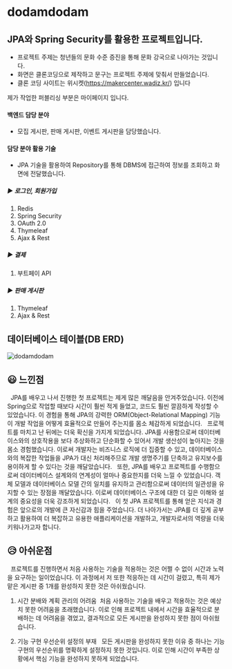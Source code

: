 # dodamdodam
## JPA와 Spring Security를 활용한 프로젝트입니다.
* 프로젝트 주제는 청년들의 문화 수준 증진을 통해 문화 강국으로 나아가는 것입니다.
* 화면은 클론코딩으로 제작하고 문구는 프로젝트 주제에 맞춰서 만들었습니다.
* 클론 코딩 사이트는 위시켓(https://makercenter.wadiz.kr/) 입니다

제가 작업한 퍼블리싱 부분은 마이페이지 입니다.

#### 백엔드 담당 분야
- 모집 게시판, 판매 게시판, 이벤트 게시판을 담당했습니다.

#### 담당 분야 활용 기술
- JPA 기술을 활용하여 Repository를 통해 DBMS에 접근하여 정보를 조회하고 화면에 전달했습니다.

##### ▶ 로그인, 회원가입
1. Redis
2. Spring Security
3. OAuth 2.0
4. Thymeleaf
5. Ajax & Rest

##### ▶ 결제
1. 부트페이 API

##### ▶ 판매 게시판
1. Thymeleaf
2. Ajax & Rest

## 데이터베이스 테이블(DB ERD)
![dodamdodam](https://github.com/dev-mwYoon/dodamdodam/assets/122762471/35c5c3c8-afc6-453e-9516-248be04971f1)


## 😃 느낀점
&nbsp; JPA를 배우고 나서 진행한 첫 프로젝트는 제게 많은 깨달음을 안겨주었습니다. 이전에 Spring으로 작업할 때보다 시간이 훨씬 적게 들었고, 코드도 훨씬 깔끔하게 작성할 수 있었습니다. 이 경험을 통해 JPA의 강력한 ORM(Object-Relational Mapping) 기능이 개발 작업을 어떻게 효율적으로 만들어 주는지를 몸소 체감하게 되었습니다.
&nbsp;
프로젝트를 마치고 난 뒤에는 더욱 확신을 가지게 되었습니다. JPA를 사용함으로써 데이터베이스와의 상호작용을 보다 추상화하고 단순화할 수 있어서 개발 생산성이 높아지는 것을 몸소 경험했습니다. 이로써 개발자는 비즈니스 로직에 더 집중할 수 있고, 데이터베이스와의 복잡한 작업들을 JPA가 대신 처리해주므로 개발 생명주기를 단축하고 유지보수를 용이하게 할 수 있다는 것을 깨달았습니다.
&nbsp;
또한, JPA를 배우고 프로젝트를 수행함으로써 데이터베이스 설계와의 연계성이 얼마나 중요한지를 더욱 느낄 수 있었습니다. 객체 모델과 데이터베이스 모델 간의 일치를 유지하고 관리함으로써 데이터의 일관성을 유지할 수 있는 장점을 깨달았습니다. 이로써 데이터베이스 구조에 대한 더 깊은 이해와 설계의 중요성을 더욱 강조하게 되었습니다.
&nbsp;
이 첫 JPA 프로젝트를 통해 얻은 지식과 경험은 앞으로의 개발에 큰 자신감과 힘을 주었습니다. 더 나아가서는 JPA를 더 깊게 공부하고 활용하여 더 복잡하고 유용한 애플리케이션을 개발하고, 개발자로서의 역량을 더욱 키워나가고자 합니다.

## 😥 아쉬운점

&nbsp; 프로젝트를 진행하면서 처음 사용하는 기술을 적용하는 것은 어쩔 수 없이 시간과 노력을 요구하는 일이었습니다. 이 과정에서 저 또한 적응하는 데 시간이 걸렸고, 특히 제가 맡은 게시판 중 1개를 완성하지 못한 것은 아쉬웠습니다.
1. 시간 분배와 계획 관리의 어려움
&nbsp;처음 사용하는 기술을 배우고 적용하는 것은 예상치 못한 어려움을 초래했습니다. 이로 인해 프로젝트 내에서 시간을 효율적으로 분배하는 데 어려움을 겪었고, 결과적으로 모든 게시판을 완성하지 못한 점이 아쉬웠습니다.

2. 기능 구현 우선순위 설정의 부재
&nbsp; 모든 게시판을 완성하지 못한 이유 중 하나는 기능 구현의 우선순위를 명확하게 설정하지 못한 것입니다. 이로 인해 시간이 부족한 상황에서 핵심 기능을 완성하지 못하게 되었습니다.

